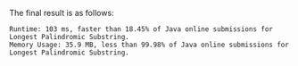 The final result is as follows:

```
Runtime: 103 ms, faster than 18.45% of Java online submissions for Longest Palindromic Substring.
Memory Usage: 35.9 MB, less than 99.98% of Java online submissions for Longest Palindromic Substring.
```
